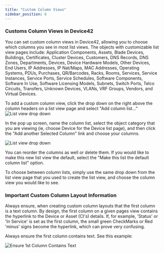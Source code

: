 ```yaml
---
title: "Custom Column Views"
sidebar_position: 6
---
```


### Customs Column Views in Device42

You can set custom column views in Device42, allowing you to choose which columns you see in most list views. The objects with customizable list view pages include: Application Components, Assets, Blade Devices, Buildings, Certificates, Cluster Devices, Customers, DNS Records, DNS Zones, Departments, Devices, Device Hardware Models, Other Devices, End Users, IP Addresses, IP Nat/Maps, MAC Addresses, Operating Systems, PDUs, Purchases, QR/Barcodes, Racks, Rooms, Services, Service Instances, Service Ports, Service Schedules, Software Components, Software In Use, Software Licensing Models, Subnets, Switch Ports, Telco Circuits, Transfers, Unknown Devices, VLANs, VRF Groups, Vendors, and Virtual Devices.

To add a custom column view, click the drop down on the right above the column headers on a list view page and select "Add column list..." ![List view drop down](/assets/images/custom-columns-001.png)

In the pop up screen, name the column list, select the object category that you are viewing (ie, choose Device for the Device list page), and then click the "Add another Selected Column" link and choose your columns.

![List view drop down](/assets/images/custom-columns-002.png)

You can reorder the columns as well or delete them. If you would like to make this new list view the default, select the "Make this list the default column list" option.

To choose between column lists, simply use the same drop down from the list view page that you used to create the list view, and choose the column view you would like to see.

### Important Custom Column Layout Information

Always ensure, when creating custom column layouts that the first column is a text column. By design, the first column on a given pages view contains the hyperlink to the Device or Asset (CI's) details. If, for example, 'Status' or 'In Service' is set as the first column, the small green CheckMarks or Red 'minus' signs become the hyperlink, which can prove very confusing.

Always ensure the first column contains text. See this example:

![Ensure 1st Column Contains Text](/assets/images/ensure_1st_col_text.png)
